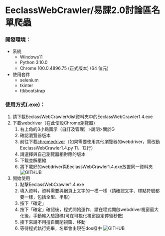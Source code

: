 # EeclassWebCrawler/易課2.0討論區名單爬蟲
### 開發環境：
* 系統
  - Windows11
  - Python 3.10.0
  - Chrome 100.0.4896.75 (正式版本) (64 位元)
* 使用套件
  - selenium
  - tkinter
  - ttkbootstrap
 
 ### 使用方式(.exe)：
 1. 請下載EeclassWebCrawler/dist資料夾中的EeclassWebCrawler1.4.exe
 2. 下載webdriver（在此使設Chrome瀏覽器）
    1. 右上角的3小點圖示（自訂及管理）>說明>關於G
    2. 確認瀏覽器版本
    3. 前往下載[chromedriver](https://sites.google.com/chromium.org/driver/downloads)（如果需要使用其他瀏覽器的webdriver，需改動EeclassWebCrawler1.4.py 11、12行）
    4. 請選擇與自己瀏覽器相對應的版本
    5. 下載並解壓縮
    6. 將下載好的webdriver與EeclassWebCrawler1.4.exe放置同一資料夾
![GITHUB]( https://magic-lamp.cyberavocado.club/wp-content/uploads/2022/04/%E8%9E%A2%E5%B9%95%E6%93%B7%E5%8F%96%E7%95%AB%E9%9D%A2-66.png "說明1")
3. 開始使用
    1. 點擊EeclassWebCrawler1.4.exe
    2. 填入資料，資料需要與網頁上文字的一模一樣（請確認文字、標點符號都要一樣，包括全型、半形）
    3. 按下「確定」
    4. 按下「確定」確認後，程式開始運作，請在程式開啟webdriver視窗最大化後，手動輸入驗證碼(可在可視化視窗設定停留秒數)
    5. 接下來請不用擅自關閉視窗、移動
    6. 等待程式執行完畢，名單會出現在dos框中
 ![GITHUB]( https://magic-lamp.cyberavocado.club/wp-content/uploads/2022/04/APDsa9fmarqcpg55401984.jpg "說明2")

    


